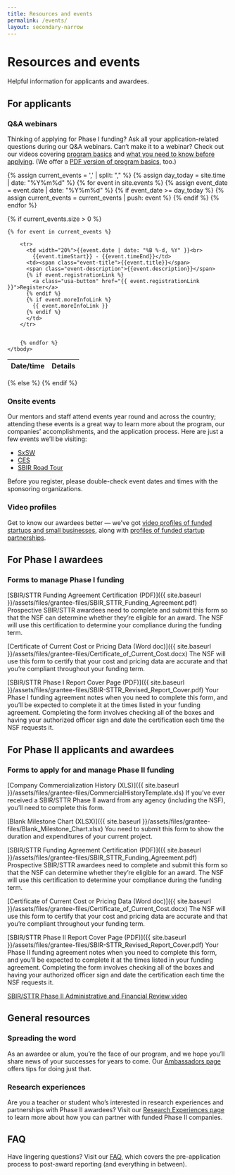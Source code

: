 ```yaml
---
title: Resources and events
permalink: /events/
layout: secondary-narrow
---
```


# Resources and events

Helpful information for applicants and awardees.

## For applicants

### Q&A webinars

Thinking of applying for Phase I funding? Ask all your application-related questions during our Q&A webinars. Can’t make it to a webinar? Check out our videos covering [program basics](https://www.youtube.com/watch?v=1Tm_ToVRpqE) and [what you need to know before applying](https://www.youtube.com/watch?v=-0lhmfczIJ8&feature=youtu.be). (We offer a [PDF version of program basics](https://www.nsf.gov/eng/iip/sbir/documents/About_NSF_SBIR_STTR.pdf), too.)

{% assign current_events = ',' | split: "," %}
{% assign day_today = site.time | date: "%Y%m%d" %}
{% for event in site.events %}
{% assign event_date = event.date | date: "%Y%m%d" %}
  {% if event_date >= day_today %}
    {% assign current_events = current_events | push: event %}
  {% endif %}
{% endfor %}

{% if current_events.size > 0 %}
<table class="usa-table-borderless event-listing">
    <thead>
      <tr>
        <th scope="col">Date/time</th>
        <th scope="col">Details</th>
      </tr>
    </thead>
    <tbody>

    {% for event in current_events %}

        <tr>
          <td width="20%">{{event.date | date: "%B %-d, %Y" }}<br>
            {{event.timeStart}} - {{event.timeEnd}}</td>
          <td><span class="event-title">{{event.title}}</span>
          <span class="event-description">{{event.description}}</span>
          {% if event.registrationLink %}
            <a class="usa-button" href="{{ event.registrationLink }}">Register</a>
          {% endif %}
          {% if event.moreInfoLink %}
            {{ event.moreInfoLink }}
          {% endif %}
          </td>
        </tr>


        {% endfor %}
    </tbody>
</table>
{% else %}
{% endif %}

### Onsite events

Our mentors and staff attend events year round and across the country; attending these events is a great way to learn more about the program, our companies’ accomplishments, and the application process. Here are just a few events we’ll be visiting:

  - [SxSW](http://schedule.sxsw.com/2017/events/OE06311)
  - [CES](http://www.ces.tech/)
  - [SBIR Road Tour](http://www.sbirroadtour.com/)

  Before you register, please double-check event dates and times with the sponsoring organizations.

### Video profiles

Get to know our awardees better — we’ve got [video profiles of funded startups and small businesses](https://www.youtube.com/playlist?list=PLGhBP1C7iCOkPp8yv2I3ZGk16LiMIiikb), along with [profiles of funded startup partnerships](https://www.youtube.com/playlist?list=PLGhBP1C7iCOkmWtgG1BKTZpfMMCDkYY61).

## For Phase I awardees

### Forms to manage Phase I funding

[SBIR/STTR Funding Agreement Certification (PDF)]({{ site.baseurl }}/assets/files/grantee-files/SBIR_STTR_Funding_Agreement.pdf)
Prospective SBIR/STTR awardees need to complete and submit this form so that the NSF can determine whether they’re eligible for an award. The NSF will use this certification to determine your compliance during the funding term.

[Certificate of Current Cost or Pricing Data (Word doc)]({{ site.baseurl }}/assets/files/grantee-files/Certificate_of_Current_Cost.docx)
The NSF will use this form to certify that your cost and pricing data are accurate and that you’re compliant throughout your funding term.

[SBIR/STTR Phase I Report Cover Page (PDF)]({{ site.baseurl }}/assets/files/grantee-files/SBIR-STTR_Revised_Report_Cover.pdf)
Your Phase I funding agreement notes when you need to complete this form, and you’ll be expected to complete it at the times listed in your funding agreement. Completing the form involves checking all of the boxes and having your authorized officer sign and date the certification each time the NSF requests it.

## For Phase II applicants and awardees

### Forms to apply for and manage Phase II funding

[Company Commercialization History (XLS)]({{ site.baseurl }}/assets/files/grantee-files/CommercialHistoryTemplate.xls)
If you’ve ever received a SBIR/STTR Phase II award from any agency (including the NSF), you’ll need to complete this form.

[Blank Milestone Chart (XLSX)]({{ site.baseurl }}/assets/files/grantee-files/Blank_Milestone_Chart.xlsx)
You need to submit this form to show the duration and expenditures of your current project.

[SBIR/STTR Funding Agreement Certification (PDF)]({{ site.baseurl }}/assets/files/grantee-files/SBIR_STTR_Funding_Agreement.pdf)
Prospective SBIR/STTR awardees need to complete and submit this form so that the NSF can determine whether they’re eligible for an award. The NSF will use this certification to determine your compliance during the funding term.

[Certificate of Current Cost or Pricing Data (Word doc)]({{ site.baseurl }}/assets/files/grantee-files/Certificate_of_Current_Cost.docx)
The NSF will use this form to certify that your cost and pricing data are accurate and that you’re compliant throughout your funding term.

[SBIR/STTR Phase II Report Cover Page (PDF)]({{ site.baseurl }}/assets/files/grantee-files/SBIR-STTR_Revised_Report_Cover.pdf)
Your Phase II funding agreement notes when you need to complete this form, and you’ll be expected to complete it at the times listed in your funding agreement. Completing the form involves checking all of the boxes and having your authorized officer sign and date the certification each time the NSF requests it.

[SBIR/STTR Phase II Administrative and Financial Review video](https://www.youtube.com/playlist?list=PLGhBP1C7iCOmI1p5UtqYCXzmUL9SzSApv)

## General resources

### Spreading the word

As an awardee or alum, you’re the face of our program, and we hope you’ll share news of your successes for years to come. Our [Ambassadors page](https://www.nsf.gov/eng/iip/sbir/ambassador.jsp) offers tips for doing just that.

### Research experiences

Are you a teacher or student who’s interested in research experiences and partnerships with Phase II awardees? Visit our [Research Experiences page](https://www.nsf.gov/eng/iip/sbir/portfolio/researchexp.jsp) to learn more about how you can partner with funded Phase II companies.

## FAQ

Have lingering questions? Visit our [FAQ](https://www.nsf.gov/pubs/2017/nsf17071/nsf17071.jsp), which covers the pre-application process to post-award reporting (and everything in between).
